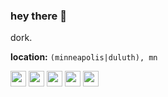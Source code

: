 ### hey there 👋

dork.

**location:** `(minneapolis|duluth), mn`

<div>
<a href="https://github.com/sulrich"><img src="https://raw.githubusercontent.com/FortAwesome/Font-Awesome/6.x/svgs/brands/github.svg" width="25" height="25"></a>&nbsp;<a href="https://social.lol/@sulrich" rel="me nofollow"><img src="https://raw.githubusercontent.com/FortAwesome/Font-Awesome/6.x/svgs/brands/mastodon.svg" width="25" height="25"></a>&nbsp;<a href="https://twitter.com/sulrich"><img src="https://raw.githubusercontent.com/FortAwesome/Font-Awesome/6.x/svgs/brands/twitter.svg" width="25" height="25"></a>&nbsp;<a href="https://strava.com/athletes/stevilbot"><img src="https://raw.githubusercontent.com/FortAwesome/Font-Awesome/6.x/svgs/brands/strava.svg" width="25" height="25"></a>&nbsp;<a href="https://reddit.com/stevilbot"><img src="https://raw.githubusercontent.com/FortAwesome/Font-Awesome/6.x/svgs/brands/reddit.svg" width="25" height="25"></a>
</div>
